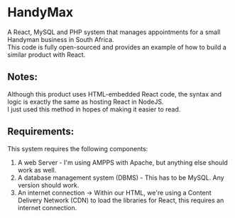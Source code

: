 # HandyMax
A React, MySQL and PHP system that manages appointments for a small Handyman business in South Africa.
<br>
This code is fully open-sourced and provides an example of how to build a similar product with React.

## Notes: 
Although this product uses HTML-embedded React code, the syntax and logic is exactly the same as hosting React in NodeJS. 
<br>
I just used this method in hopes of making it easier to read.

## Requirements:
This system requires the following components:
1. A web Server - I'm using AMPPS with Apache, but anything else should work as well.
2. A database management system (DBMS) - This has to be MySQL. Any version should work.
3. An internet connection -> Within our HTML, we're using a Content Delivery Network (CDN) to load the libraries for React, this requires an internet connection.